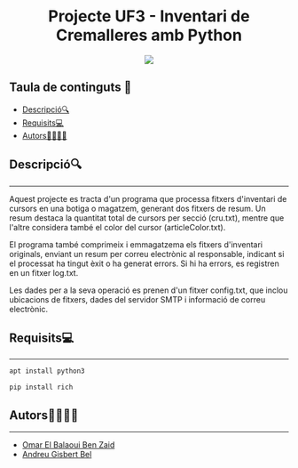 <h1 align="center"> Projecte UF3 - Inventari de Cremalleres amb Python </h1>

<p align="center">
  <img src="https://user-images.githubusercontent.com/91249151/226197310-98fb1069-80df-4af6-b36b-cff0eb986c94.png">
</p>

## Taula de continguts 📑
- [Descripció🔍](#descripció)
- [Requisits💻](#requisits)
- [Autors👨🏿👨🏻](#autors)


## Descripció🔍
---
Aquest projecte es tracta d'un programa que processa fitxers d'inventari de cursors en una botiga o magatzem, generant dos fitxers de resum. Un resum destaca la quantitat total de cursors per secció (cru.txt), mentre que l'altre considera també el color del cursor (articleColor.txt).

El programa també comprimeix i emmagatzema els fitxers d'inventari originals, enviant un resum per correu electrònic al responsable, indicant si el processat ha tingut èxit o ha generat errors. Si hi ha errors, es registren en un fitxer log.txt.

Les dades per a la seva operació es prenen d'un fitxer config.txt, que inclou ubicacions de fitxers, dades del servidor SMTP i informació de correu electrònic.


## Requisits💻
---

```bash
apt install python3
```
```bash
pip install rich
```

## Autors👨🏿👨🏻
---
- [Omar El Balaoui Ben Zaid](https://github.com/omarelbalaoui)
- [Andreu Gisbert Bel](https://github.com/agisbertb/)


